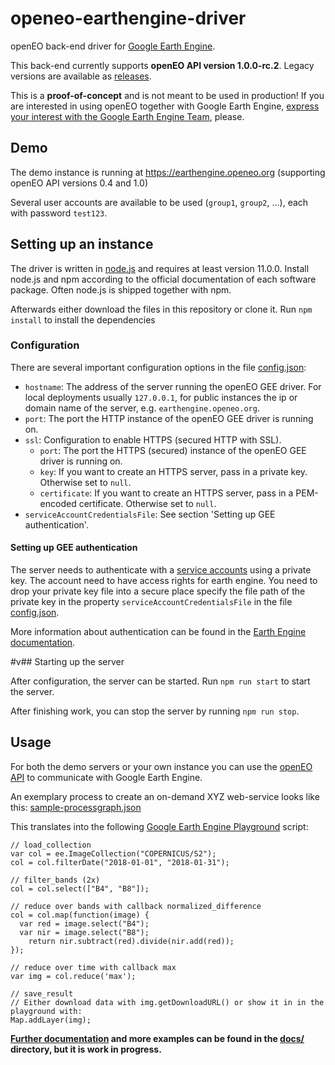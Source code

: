 # openeo-earthengine-driver
openEO back-end driver for [Google Earth Engine](https://earthengine.google.com/).

This back-end currently supports **openEO API version 1.0.0-rc.2**.
Legacy versions are available as [releases](https://github.com/Open-EO/openeo-earthengine-driver/releases).

This is a **proof-of-concept** and is not meant to be used in production!
If you are interested in using openEO together with Google Earth Engine, [express your interest with the Google Earth Engine Team](https://developers.google.com/earth-engine/help#feature_requests), please.

## Demo

The demo instance is running at https://earthengine.openeo.org (supporting openEO API versions 0.4 and 1.0)

Several user accounts are available to be used (`group1`, `group2`, ...), each with password `test123`.

## Setting up an instance

The driver is written in [node.js](https://nodejs.org/) and requires at least version 11.0.0. Install node.js and npm according to the official documentation of each software package. Often node.js is shipped together with npm.

Afterwards either download the files in this repository or clone it. Run `npm install` to install the dependencies

### Configuration

There are several important configuration options in the file [config.json](config.json):

* `hostname`: The address of the server running the openEO GEE driver. For local deployments usually `127.0.0.1`, for public instances the ip or domain name of the server, e.g. `earthengine.openeo.org`.
* `port`: The port the HTTP instance of the openEO GEE driver is running on.
* `ssl`: Configuration to enable HTTPS (secured HTTP with SSL).
    * `port`: The port the HTTPS (secured) instance of the openEO GEE driver is running on.
    * `key`: If you want to create an HTTPS server, pass in a private key. Otherwise set to `null`.
    * `certificate`: If you want to create an HTTPS server, pass in a PEM-encoded certificate. Otherwise set to `null`.
* `serviceAccountCredentialsFile`: See section 'Setting up GEE authentication'.

#### Setting up GEE authentication

The server needs to authenticate with a [service accounts](https://developers.google.com/earth-engine/service_account) using a private key. The account need to have access rights for earth engine. You need to drop your private key file into a secure place specify the file path of the private key in the property `serviceAccountCredentialsFile` in the file [config.json](config.json).

More information about authentication can be found in the [Earth Engine documentation](https://developers.google.com/earth-engine/app_engine_intro).

#v## Starting up the server

After configuration, the server can be started. Run `npm run start` to start the server. 

After finishing work, you can stop the server by running `npm run stop`.

## Usage

For both the demo servers or your own instance you can use the [openEO API](https://open-eo.github.io/openeo-api/apireference/index.html) to communicate with Google Earth Engine.

An exemplary process to create an on-demand XYZ web-service looks like this: [sample-processgraph.json](tests/data/sample-processgraph.json)

This translates into the following [Google Earth Engine Playground](https://code.earthengine.google.com/) script:

```
// load_collection
var col = ee.ImageCollection("COPERNICUS/S2");
col = col.filterDate("2018-01-01", "2018-01-31");

// filter_bands (2x)
col = col.select(["B4", "B8"]);

// reduce over bands with callback normalized_difference
col = col.map(function(image) {
  var red = image.select("B4");
  var nir = image.select("B8");
	return nir.subtract(red).divide(nir.add(red));
});

// reduce over time with callback max
var img = col.reduce('max');

// save_result
// Either download data with img.getDownloadURL() or show it in in the playground with:
Map.addLayer(img);
```

**[Further documentation](docs/README.md) and more examples can be found in the [docs/](docs/) directory, but it is work in progress.**
